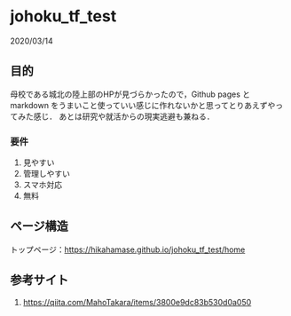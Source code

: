 # johoku_tf_test

2020/03/14

## 目的

母校である城北の陸上部のHPが見づらかったので，Github pages と markdown をうまいこと使っていい感じに作れないかと思ってとりあえずやってみた感じ．
あとは研究や就活からの現実逃避も兼ねる．

### 要件
1. 見やすい
2. 管理しやすい
3. スマホ対応
4. 無料

## ページ構造

トップページ：https://hikahamase.github.io/johoku_tf_test/home

## 参考サイト

1. https://qiita.com/MahoTakara/items/3800e9dc83b530d0a050
